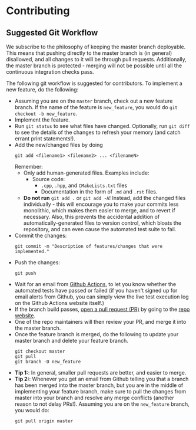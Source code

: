 Contributing
============

Suggested Git Workflow
----------------------

We subscribe to the philosophy of keeping the master branch deployable. This
means that pushing directly to the master branch is (in general) disallowed,
and all changes to it will be through pull requests. Additionally, the master
branch is protected - merging will not be possible until all the continuous
integration checks pass.

The following git workflow is suggested for contributors. To implement a new
feature, do the following:

- Assuming you are on the `master` branch, check out a new feature branch. If
  the name of the feature is `new_feature`, you would do `git checkout -b new_feature`.
- Implement the feature.
- Run `git status` to see what files have changed. Optionally, run `git diff` to
  see the details of the changes to refresh your memory (and catch errant print
  statements!).
- Add the new/changed files by doing 
  ```
  git add <filename1> <filename2> ... <filenameN>
  ```
  Remember:
  - Only add human-generated files. Examples include:
    - Source code: 
       - `.cpp`, `.hpp`, and `CMakeLists.txt` files
      - Documentation in the form of `.md` and `.rst` files.
  - **Do not run** `git add .` or `git add -A`! Instead, add the changed files
    individually - this will encourage you to make your commits less
    monolithic, which makes them easier to merge, and to revert if necessary.
    Also, this prevents the accidental addition of automatically-generated
    files to version control, which bloats the repository, and can even cause
    the automated test suite to fail.
- Commit the changes:
  ```
  git commit -m "Description of features/changes that were implemented."
  ```
- Push the changes:
  ```
  git push
  ```
- Wait for an email from [Github
  Actions](https://github.com/ml4ai/tomcat/actions), to let
  you know whether the automated tests have passed or failed (if you haven't
  signed up for email alerts from Github, you can simply view the live test
  execution log on the Github Actions website itself.) 
- If the branch build passes, 
  [open a pull request (PR)](https://help.github.com/articles/creating-a-pull-request/) 
  by going to the [repo website](https://github.com/ml4ai/tomcat).
- One of the repo maintainers will then review your PR, and merge it into the
  master branch.
- Once the feature branch is merged, do the following to update your master
  branch and delete your feature branch.
  ```
  git checkout master
  git pull
  git branch -D new_feature
  ```
- **Tip 1:**: In general, smaller pull requests are better, and easier to merge.
- **Tip 2:**: Whenever you get an email from Github telling you that a branch
    has been merged into the master branch, but you are in the middle of
    implementing your feature branch, make sure to pull the changes from master
    into your branch and resolve any merge conflicts (another reason to not
    delay PRs!). Assuming you are on the `new_feature` branch, you would do:
    ```
    git pull origin master
    ```
